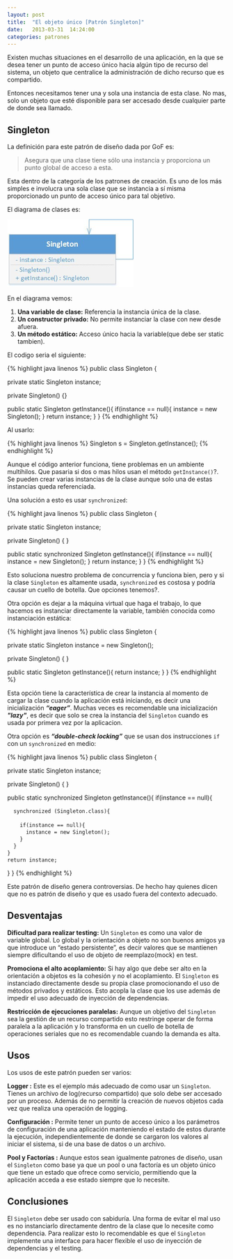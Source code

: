```yaml
---
layout: post
title:  "El objeto único [Patrón Singleton]"
date:   2013-03-31  14:24:00
categories: patrones
---
```


Existen muchas situaciones en el desarrollo de una aplicación, en la que se desea tener un punto de acceso único hacia 
algún tipo de recurso del sistema, un objeto que centralice la administración de dicho recurso que es compartido.

Entonces necesitamos tener una y sola una instancia de esta clase. No mas, solo un objeto que esté disponible para ser 
accesado desde cualquier parte de donde sea llamado.

## Singleton
La definición para este patrón de diseño dada por GoF es:

> Asegura que una clase tiene sólo una instancia y proporciona un punto global de acceso a esta.

Esta dentro de la categoría de los patrones de creación. Es uno de los más simples e involucra una sola clase que se 
instancia a sí misma proporcionado un punto de acceso único para tal objetivo.

El diagrama de clases es:

![Patron Singleton](/images/singleton.jpg)<br/>

En el diagrama vemos:

1. **Una variable de clase:** Referencia la instancia única de la clase.
2. **Un constructor privado:** No permite instanciar la clase con new desde afuera.
3. **Un método estático:** Acceso único hacia la variable(que debe ser static tambien).

El codigo seria el siguiente:

{% highlight java linenos %}
public class Singleton {

  private static Singleton instance;

  private Singleton() {}

  public static Singleton getInstance(){
    if(instance == null){
      instance = new Singleton();
    }
    return instance;
  }
}
{% endhighlight %}<br/>

Al usarlo:

{% highlight java linenos %}
Singleton s = Singleton.getInstance();
{% endhighlight %}<br/>

Aunque el código anterior funciona, tiene problemas en un ambiente multihilos. Que pasaria si dos o mas hilos usan el 
método `getInstance()`?. Se pueden crear varias instancias de la clase aunque solo una de estas instancias queda referenciada.

Una solución a esto es usar `synchronized`:

{% highlight java linenos %}
public class Singleton {

  private static Singleton instance;

  private Singleton() { }

  public static synchronized Singleton getInstance(){
    if(instance == null){
      instance = new Singleton();
    }
    return instance;
  }
}
{% endhighlight %}<br/>

Esto soluciona nuestro problema de concurrencia y funciona bien, pero y si la clase `Singleton` es altamente usada, 
`synchronized` es costosa y podría causar un cuello de botella. Que opciones tenemos?.

Otra opción es dejar a la máquina virtual que haga el trabajo, lo que hacemos es instanciar directamente la variable, 
también conocida como instanciación estática:

{% highlight java linenos %}
public class Singleton {

  private static Singleton instance = new Singleton();

  private Singleton() { }

  public static Singleton getInstance(){
    return instance;
  }
}
{% endhighlight %}<br/>

Esta opción tiene la característica de crear la instancia al momento de cargar la clase cuando la aplicación está iniciando, 
es decir una inicialización _**“eager”**_. Muchas veces es recomendable una inicialización _**"lazy"**_, es decir que solo 
se crea la instancia del `Singleton` cuando es usada por primera vez por la aplicacion.

Otra opción es **_“double-check locking”_** que se usan dos instrucciones `if` con un `synchronized` en medio:

{% highlight java linenos %}
public class Singleton {

  private static Singleton instance;

  private Singleton() { }

  public static synchronized Singleton getInstance(){
    if(instance == null){

      synchronized (Singleton.class){

        if(instance == null){
          instance = new Singleton();
        }
      }
    }
    return instance;
  }
}
{% endhighlight %}<br/>

Este patrón de diseño genera controversias. De hecho hay quienes dicen que no es patrón de diseño y que es usado fuera del 
contexto adecuado.

## Desventajas
**Dificultad para realizar testing:** Un `Singleton` es como una valor de variable global. Lo global y la orientación a objeto 
no son buenos amigos ya que introduce un “estado persistente”, es decir valores que se mantienen siempre dificultando el uso 
de objeto de reemplazo(mock) en test.

**Promociona el alto acoplamiento:** Si hay algo que debe ser alto en la orientación a objetos es la cohesión y no el acoplamiento. 
El `Singleton` es instanciado directamente desde su propia clase promocionando el uso de métodos privados y estáticos. Esto acopla 
la clase que los use además de impedir el uso adecuado de inyección de dependencias.

**Restricción de ejecuciones paralelas:** Aunque un objetivo del `Singleton` sea la gestión de un recurso compartido esto 
restringe operar de forma paralela a la aplicación y lo transforma en un cuello de botella de operaciones seriales que no 
es recomendable cuando la demanda es alta.

## Usos
Los usos de este patrón pueden ser varios:

**Logger :** Este es el ejemplo más adecuado de como usar un `Singleton`. Tienes un archivo de log(recurso compartido) que 
solo debe ser accesado por un proceso. Además de no permitir la creación de nuevos objetos cada vez que realiza una 
operación de logging.

**Configuración :** Permite tener un punto de acceso único a los parámetros de configuración de una aplicación manteniendo 
el estado de estos durante la ejecución, independientemente de donde se cargaron los valores al iniciar el sistema, si de 
una base de datos o un archivo.

**Pool y Factorías :** Aunque estos sean igualmente patrones de diseño, usan el `Singleton` como base ya que un pool o una 
factoría es un objeto único que tiene un estado que ofrece como servicio, permitiendo que la aplicación acceda a ese 
estado siempre que lo necesite.

## Conclusiones
El `Singleton` debe ser usado con sabiduría. Una forma de evitar el mal uso es no instanciarlo directamente dentro de la 
clase que lo necesite como dependencia. Para realizar esto lo recomendable es que el `Singleton` implemente una interface 
para hacer flexible el uso de inyección de dependencias y el testing.